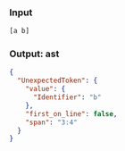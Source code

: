 ### Input
```js parse:expr
[a b]
```

### Output: ast
```json
{
  "UnexpectedToken": {
    "value": {
      "Identifier": "b"
    },
    "first_on_line": false,
    "span": "3:4"
  }
}
```
